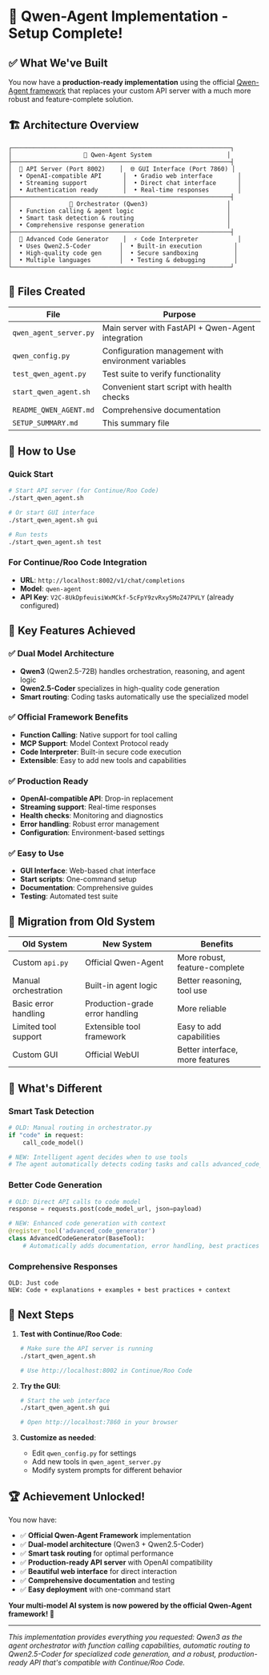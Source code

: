 # 🎉 Qwen-Agent Implementation - Setup Complete!

## ✅ What We've Built

You now have a **production-ready implementation** using the official [Qwen-Agent framework](https://github.com/QwenLM/Qwen-Agent) that replaces your custom API server with a much more robust and feature-complete solution.

## 🏗️ Architecture Overview

```
┌─────────────────────────────────────────────────────────────┐
│                    🤖 Qwen-Agent System                     │
├─────────────────────────────────────────────────────────────┤
│  📡 API Server (Port 8002)    │  🌐 GUI Interface (Port 7860) │
│  • OpenAI-compatible API      │  • Gradio web interface       │
│  • Streaming support          │  • Direct chat interface      │
│  • Authentication ready       │  • Real-time responses        │
├─────────────────────────────────────────────────────────────┤
│                🧠 Orchestrator (Qwen3)                      │
│  • Function calling & agent logic                          │
│  • Smart task detection & routing                          │
│  • Comprehensive response generation                       │
├─────────────────────────────────────────────────────────────┤
│  🔧 Advanced Code Generator    │  ⚡ Code Interpreter           │
│  • Uses Qwen2.5-Coder        │  • Built-in execution         │
│  • High-quality code gen     │  • Secure sandboxing          │
│  • Multiple languages        │  • Testing & debugging        │
└─────────────────────────────────────────────────────────────┘
```

## 📂 Files Created

| File | Purpose |
|------|---------|
| `qwen_agent_server.py` | Main server with FastAPI + Qwen-Agent integration |
| `qwen_config.py` | Configuration management with environment variables |
| `test_qwen_agent.py` | Test suite to verify functionality |
| `start_qwen_agent.sh` | Convenient start script with health checks |
| `README_QWEN_AGENT.md` | Comprehensive documentation |
| `SETUP_SUMMARY.md` | This summary file |

## 🚀 How to Use

### Quick Start
```bash
# Start API server (for Continue/Roo Code)
./start_qwen_agent.sh

# Or start GUI interface
./start_qwen_agent.sh gui

# Run tests
./start_qwen_agent.sh test
```

### For Continue/Roo Code Integration
- **URL**: `http://localhost:8002/v1/chat/completions`
- **Model**: `qwen-agent`
- **API Key**: `V2C-8UkDpfeuisiWxMCkf-5cFpY9zvRxy5MoZ47PVLY` (already configured)

## 🎯 Key Features Achieved

### ✅ Dual Model Architecture
- **Qwen3** (Qwen2.5-72B) handles orchestration, reasoning, and agent logic
- **Qwen2.5-Coder** specializes in high-quality code generation
- **Smart routing**: Coding tasks automatically use the specialized model

### ✅ Official Framework Benefits
- **Function Calling**: Native support for tool calling
- **MCP Support**: Model Context Protocol ready
- **Code Interpreter**: Built-in secure code execution
- **Extensible**: Easy to add new tools and capabilities

### ✅ Production Ready
- **OpenAI-compatible API**: Drop-in replacement
- **Streaming support**: Real-time responses
- **Health checks**: Monitoring and diagnostics
- **Error handling**: Robust error management
- **Configuration**: Environment-based settings

### ✅ Easy to Use
- **GUI Interface**: Web-based chat interface
- **Start scripts**: One-command setup
- **Documentation**: Comprehensive guides
- **Testing**: Automated test suite

## 🔄 Migration from Old System

| Old System | New System | Benefits |
|------------|------------|----------|
| Custom `api.py` | Official Qwen-Agent | More robust, feature-complete |
| Manual orchestration | Built-in agent logic | Better reasoning, tool use |
| Basic error handling | Production-grade error handling | More reliable |
| Limited tool support | Extensible tool framework | Easy to add capabilities |
| Custom GUI | Official WebUI | Better interface, more features |

## 🌟 What's Different

### Smart Task Detection
```python
# OLD: Manual routing in orchestrator.py
if "code" in request:
    call_code_model()

# NEW: Intelligent agent decides when to use tools
# The agent automatically detects coding tasks and calls advanced_code_generator
```

### Better Code Generation
```python
# OLD: Direct API calls to code model
response = requests.post(code_model_url, json=payload)

# NEW: Enhanced code generation with context
@register_tool('advanced_code_generator')
class AdvancedCodeGenerator(BaseTool):
    # Automatically adds documentation, error handling, best practices
```

### Comprehensive Responses
```
OLD: Just code
NEW: Code + explanations + examples + best practices + context
```

## 🔧 Next Steps

1. **Test with Continue/Roo Code**:
   ```bash
   # Make sure the API server is running
   ./start_qwen_agent.sh
   
   # Use http://localhost:8002 in Continue/Roo Code
   ```

2. **Try the GUI**:
   ```bash
   # Start the web interface
   ./start_qwen_agent.sh gui
   
   # Open http://localhost:7860 in your browser
   ```

3. **Customize as needed**:
   - Edit `qwen_config.py` for settings
   - Add new tools in `qwen_agent_server.py`
   - Modify system prompts for different behavior

## 🏆 Achievement Unlocked!

You now have:
- ✅ **Official Qwen-Agent Framework** implementation
- ✅ **Dual-model architecture** (Qwen3 + Qwen2.5-Coder)
- ✅ **Smart task routing** for optimal performance
- ✅ **Production-ready API server** with OpenAI compatibility
- ✅ **Beautiful web interface** for direct interaction
- ✅ **Comprehensive documentation** and testing
- ✅ **Easy deployment** with one-command start

**Your multi-model AI system is now powered by the official Qwen-Agent framework! 🎉**

---

*This implementation provides everything you requested: Qwen3 as the agent orchestrator with function calling capabilities, automatic routing to Qwen2.5-Coder for specialized code generation, and a robust, production-ready API that's compatible with Continue/Roo Code.* 